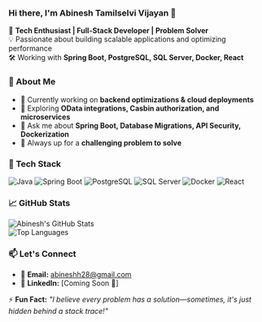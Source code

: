 ### Hi there, I'm Abinesh Tamilselvi Vijayan 👋

🚀 **Tech Enthusiast | Full-Stack Developer | Problem Solver**  
💡 Passionate about building scalable applications and optimizing performance  
🛠️ Working with **Spring Boot, PostgreSQL, SQL Server, Docker, React**  

### 🌟 About Me
- 🔭 Currently working on **backend optimizations & cloud deployments**
- 🌱 Exploring **OData integrations, Casbin authorization, and microservices**
- 💬 Ask me about **Spring Boot, Database Migrations, API Security, Dockerization**
- 🎯 Always up for a **challenging problem to solve**

### 🚀 Tech Stack  
![Java](https://img.shields.io/badge/Java-ED8B00?style=for-the-badge&logo=java&logoColor=white)
![Spring Boot](https://img.shields.io/badge/Spring%20Boot-6DB33F?style=for-the-badge&logo=spring-boot&logoColor=white)
![PostgreSQL](https://img.shields.io/badge/PostgreSQL-316192?style=for-the-badge&logo=postgresql&logoColor=white)
![SQL Server](https://img.shields.io/badge/SQL%20Server-CC2927?style=for-the-badge&logo=microsoft-sql-server&logoColor=white)
![Docker](https://img.shields.io/badge/Docker-2496ED?style=for-the-badge&logo=docker&logoColor=white)
![React](https://img.shields.io/badge/React-61DAFB?style=for-the-badge&logo=react&logoColor=white)

### 📈 GitHub Stats  
![Abinesh's GitHub Stats](https://github-readme-stats.vercel.app/api?username=AbineshTamilselviVijayan&show_icons=true&theme=radical)  
![Top Languages](https://github-readme-stats.vercel.app/api/top-langs/?username=AbineshTamilselviVijayan&layout=compact&theme=radical)  

### 📫 Let's Connect  
- 💌 **Email:** [abineshh28@gmail.com](mailto:abineshh28@gmail.com)  
- 💼 **LinkedIn:** [Coming Soon 🚀]  

⚡ **Fun Fact:** _"I believe every problem has a solution—sometimes, it's just hidden behind a stack trace!"_  
